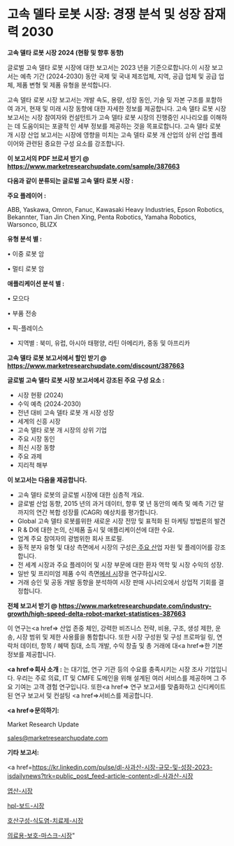# 고속 델타 로봇 시장: 경쟁 분석 및 성장 잠재력 2030

<strong>고속 델타 로봇 시장 2024 (현황 및 향후 동향)</strong>

글로벌 고속 델타 로봇 시장에 대한 보고서는 2023 년을 기준으로합니다.이 시장 보고서는 예측 기간 (2024-2030) 동안 국제 및 국내 제조업체, 지역, 공급 업체 및 공급 업체, 제품 변형 및 제품 유형을 분석합니다.

고속 델타 로봇 시장 보고서는 개발 속도, 용량, 성장 동인, 기술 및 자본 구조를 포함하여 과거, 현재 및 미래 시장 동향에 대한 자세한 정보를 제공합니다. 고속 델타 로봇 시장 보고서는 시장 참여자와 컨설턴트가 고속 델타 로봇 시장의 진행중인 시나리오를 이해하는 데 도움이되는 포괄적 인 세부 정보를 제공하는 것을 목표로합니다. 고속 델타 로봇 개 시장 산업 보고서는 시장에 영향을 미치는 고속 델타 로봇 개 산업의 상위 산업 플레이어와 관련된 중요한 구성 요소를 강조합니다.



<strong>이 보고서의 PDF 브로셔 받기 @ <a href=https://www.marketresearchupdate.com/sample/387663>https://www.marketresearchupdate.com/sample/387663</a></strong>



<strong>다음과 같이 분류되는 글로벌 고속 델타 로봇 시장 :</strong>



<strong>주요 플레이어 :</strong>

ABB, Yaskawa, Omron, Fanuc, Kawasaki Heavy Industries, Epson Robotics, Bekannter, Tian Jin Chen Xing, Penta Robotics, Yamaha Robotics, Warsonco, BLIZX



<strong>유형 분석 별 :</strong>

• 이중 로봇 암

• 멀티 로봇 암



<strong>애플리케이션 분석 별 :</strong>

• 모으다

• 부품 전송

• 픽-플레이스

<ul>
  <li>지역별 : 북미, 유럽, 아시아 태평양, 라틴 아메리카, 중동 및 아프리카</li>
</ul>


<strong>고속 델타 로봇 보고서에서 할인 받기 @ <a href=https://www.marketresearchupdate.com/discount/387663>https://www.marketresearchupdate.com/discount/387663</a></strong>



<strong>글로벌 고속 델타 로봇 시장 보고서에서 강조된 주요 구성 요소 :</strong>
<ul>
  <li>시장 현황 (2024)</li>
  <li>수익 예측 (2024-2030)</li>
  <li>전년 대비 고속 델타 로봇 개 시장 성장</li>
  <li>세계의 신흥 시장</li>
  <li>고속 델타 로봇 개 시장의 상위 기업</li>
  <li>주요 시장 동인</li>
  <li>최신 시장 동향</li>
  <li>주요 과제</li>
  <li>지리적 해부</li>
</ul>


<strong>이 보고서는 다음을 제공합니다.</strong>
<ul>
  <li>고속 델타 로봇의 글로벌 시장에 대한 심층적 개요.</li>
  <li>글로벌 산업 동향, 2015 년의 과거 데이터, 향후 몇 년 동안의 예측 및 예측 기간 말까지의 연간 복합 성장률 (CAGR) 예상치를 평가합니다.</li>
  <li>Global 고속 델타 로봇를위한 새로운 시장 전망 및 표적화 된 마케팅 방법론의 발견</li>
  <li>R &amp; D에 대한 논의, 신제품 출시 및 애플리케이션에 대한 수요.</li>
  <li>업계 주요 참여자의 광범위한 회사 프로필.</li>
  <li>동적 분자 유형 및 대상 측면에서 시장의 구성은<a href=> 주요 산</a>업 자원 및 플레이어를 강조합니다.</li>
  <li>전 세계 시장과 주요 플레이어 및 시장 부문에 대한 환자 역학 및 시장 수익의 성장.</li>
  <li>일반 및 프리미엄 제품 수익 측면<a href=>에서 시</a>장을 연구하십시오.</li>
  <li>거래 승인 및 공동 개발 동향을 분석하여 시장 판매 시나리오에서 상업적 기회를 결정합니다.</li>
</ul>



<strong>전체 보고서 받기 @ <a href=https://www.marketresearchupdate.com/industry-growth/high-speed-delta-robot-market-statistices-387663>https://www.marketresearchupdate.com/industry-growth/high-speed-delta-robot-market-statistices-387663</a></strong>

이 연구는<a href=> 산업 존중</a> 체인, 강력한 비즈니스 전략, 비용, 구조, 생성 제한, 운송, 시장 범위 및 제한 사용률을 통합합니다. 또한 시장 구성원 및 구성 프로파일 링, 연락처 데이터, 항목 / 혜택 침대, 소득 개발, 수익 창출 및 총 거래에 대<a href=>한 기본 </a>정보를 제공합니다.



<strong><a href=>회사 소</a>개 :</strong>
는 대기업, 연구 기관 등의 수요를 충족시키는 시장 조사 기업입니다. 우리는 주로 의료, IT 및 CMFE 도메인을 위해 설계된 여러 서비스를 제공하며 그 주요 기여는 고객 경험 연구입니다. 또한<a href=> 연구 보</a>고서를 맞춤화하고 신디케이트 된 연구 보고서 및 컨설팅 <a href=>서비스</a>를 제공합니다.



<strong><a href=>문의하기:</a></strong>

Market Research Update

sales@marketresearchupdate.com



<strong>기타 보고서:</strong>

<a href=https://kr.linkedin.com/pulse/dl-사과산-시장-규모-및-성장-2023-isdailynews?trk=public_post_feed-article-content>dl-사과산-시장</a>

<a href=https://www.linkedin.com/pulse/엽산-시장-규모-및-성장-2023-survey-savvy-insights-360-analysis/>엽산-시장</a>

<a href=https://www.linkedin.com/pulse/hpl-보드-시장-세분화-연구-및-목표-고객2029년-analytics-alchemy-360-analysis-cldvf/>hpl-보드-시장</a>

<a href=https://www.linkedin.com/pulse/호산구성-식도염-치료제-시장-규모-및-성장-2023-market-matrix-musings-analysis-jz5sf/>호산구성-식도염-치료제-시장</a>

<a href=https://www.linkedin.com/pulse/의료용-보호-마스크-시장-현재-및-미래-성장-2030-trend-tracking-tips-360-analysis-jcmzc/>의료용-보호-마스크-시장</a>"
